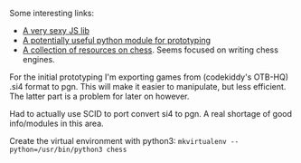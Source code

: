 Some interesting links:

- [A very sexy JS lib](http://ebemunk.github.io/chess-dataviz/)
- [A potentially useful python module for prototyping](https://pypi.python.org/pypi/python-chess)
- [A collection of resources on chess](https://chessprogramming.wikispaces.com/). Seems focused on writing chess engines.

For the initial prototyping I'm exporting games from (codekiddy's OTB-HQ) .si4 format to pgn. This will make it easier to manipulate, but less efficient. The latter part is a problem for later on however.

Had to actually use SCID to port convert si4 to pgn. A real shortage of good info/modules in this area.

Create the virtual environment with python3: 
`mkvirtualenv --python=/usr/bin/python3 chess`